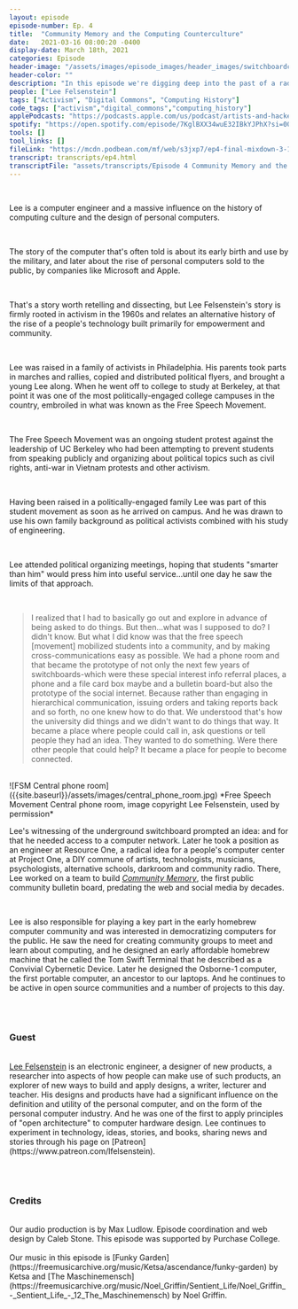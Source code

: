 ```yaml
---
layout: episode
episode-number: Ep. 4
title:  "Community Memory and the Computing Counterculture"
date:   2021-03-16 08:00:20 -0400
display-date: March 18th, 2021
categories: Episode
header-image: "/assets/images/episode_images/header_images/switchboardcolor.png"
header-color: ""
description: "In this episode we're digging deep into the past of a radical history of personal computers, community networks and the rise of people's technology. Our guest is engineer Lee Felsenstein, who relates a story of activism and engineering."
people: ["Lee Felsenstein"]
tags: ["Activism", "Digital Commons", "Computing History"]
code_tags: ["activism","digital_commons","computing_history"]
applePodcasts: "https://podcasts.apple.com/us/podcast/artists-and-hackers/id1536778522?i=1000513531853"
spotify: "https://open.spotify.com/episode/7KglBXX34wuE32IBkYJPhX?si=009e1066553a4a41"
tools: []
tool_links: []
fileLink: "https://mcdn.podbean.com/mf/web/s3jxp7/ep4-final-mixdown-3-17-21.mp3"
transcript: transcripts/ep4.html
transcriptFile: "assets/transcripts/Episode 4 Community Memory and the Computing Counterculture.docx"
---
```


<br>

Lee is a computer engineer and a massive influence on the history of computing culture and the design of personal computers.

<br>

The story of the computer that's often told is about its early birth and use by the military, and later about the rise of personal computers sold to the public, by companies like Microsoft and Apple.

<br>

That's a story worth retelling and dissecting, but Lee Felsenstein's story is firmly rooted in activism in the 1960s and relates an alternative history of the rise of a people's technology built primarily for empowerment and community.

<br>

Lee was raised in a family of activists in Philadelphia. His parents took parts in marches and rallies, copied and distributed political flyers, and brought a young Lee along. When he went off to college to study at Berkeley, at that point it was one of the most politically-engaged college campuses in the country, embroiled in what was known as the Free Speech Movement.

<br>

The Free Speech Movement was an ongoing student protest against the leadership of UC Berkeley who had been attempting to prevent students from speaking publicly and organizing about political topics such as civil rights, anti-war in Vietnam protests and other activism.

<br>

Having been raised in a politically-engaged family Lee was part of this student movement as soon as he arrived on campus. And he was drawn to use his own family background as political activists combined with his study of engineering.

<br>

Lee attended political organizing meetings, hoping that students "smarter than him" would press him into useful service...until one day he saw the limits of that approach.

<br>

> I realized that I had to basically go out and explore in advance of being asked to do things. But then...what was I supposed to do? I didn't know. But what I did know was that the free speech [movement] mobilized students into a community, and by making cross-communications easy as possible. We had a phone room and that became the prototype of not only the next few years of switchboards-which were these special interest info referral places, a phone and a file card box maybe and a bulletin board-but also the prototype of the social internet. Because rather than engaging in hierarchical communication, issuing orders and taking reports back and so forth, no one knew how to do that. We understood that's how the university did things and we didn't want to do things that way. It became a place where people could call in, ask questions or tell people they had an idea. They wanted to do something. Were there other people that could help? It became a place for people to become connected.

<br>
![FSM Central phone room]({{site.baseurl}}/assets/images/central_phone_room.jpg)
*Free Speech Movement Central phone room, image copyright Lee Felsenstein, used by permission*  

<br>

Lee's witnessing of the underground switchboard prompted an idea: and for that he needed access to a computer network. Later he took a position as an engineer at Resource One, a radical idea for a people's computer center at Project One, a DIY commune of artists, technologists, musicians, psychologists, alternative schools, darkroom and community radio. There, Lee worked on a team to build *[Community Memory](https://en.wikipedia.org/wiki/Community_Memory)*, the first public community bulletin board, predating the web and social media by decades.

<br>

Lee is also responsible for playing a key part in the early homebrew computer community and was interested in democratizing computers for the public. He saw the need for creating community groups to meet and learn about computing, and he designed an early affordable homebrew machine that he called the Tom Swift Terminal that he described as a Convivial Cybernetic Device. Later he designed the Osborne-1 computer, the first portable computer, an ancestor to our laptops. And he continues to be active in open source communities and a number of projects to this day.

<br><br>
### Guest

<br>
<a href="http://www.leefelsenstein.com/" alt="Lee Felsenstein" class="nameTag">Lee Felsenstein</a> is an electronic engineer, a designer of new products, a researcher into aspects of how people can make use of such products, an explorer of new ways to build and apply designs, a writer, lecturer and teacher. His designs and products have had a significant influence on the definition and utility of the personal computer, and on the form of the personal computer industry. And he was one of the first to apply principles of "open architecture" to computer hardware design. Lee continues to experiment in technology, ideas, stories, and books, sharing news and stories through his page on [Patreon](https://www.patreon.com/lfelsenstein).


<br><br>
### Credits
<br>
Our audio production is by Max Ludlow. Episode coordination and web design by Caleb Stone. This episode was supported by Purchase College.
<br><br>
Our music in this episode is [Funky Garden](https://freemusicarchive.org/music/Ketsa/ascendance/funky-garden) by Ketsa and [The Maschinemensch](https://freemusicarchive.org/music/Noel_Griffin/Sentient_Life/Noel_Griffin_-_Sentient_Life_-_12_The_Maschinemensch) by Noel Griffin.
